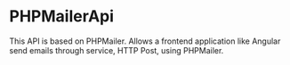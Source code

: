 # PHPMailerApi
This API is based on PHPMailer. 
Allows a frontend application like Angular send emails through service, HTTP Post, using PHPMailer. 
